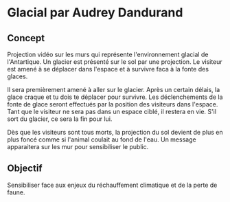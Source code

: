 # Glacial par Audrey Dandurand
## Concept
Projection vidéo sur les murs qui représente l'environnement glacial de l'Antartique.
Un glacier est présenté sur le sol par une projection. Le visiteur est amené à se déplacer dans l'espace et à survivre faca à la fonte des glaces. 

Il sera premièrement amené à aller sur le glacier. Après un certain délais, la glace craque et tu dois te déplacer pour survivre. Les déclenchements de la fonte de glace seront effectués par la position des visiteurs dans l'espace. Tant que le visiteur ne sera pas dans un espace ciblé, il restera en vie. S'il sort du glacier, ce sera la fin pour lui. 

Dès que les visiteurs sont tous morts, la projection du sol devient de plus en plus foncé comme si l'animal coulait au fond de l'eau. Un message apparaitera sur les mur pour sensibiliser le public.

## Objectif
Sensibiliser face aux enjeux du réchauffement climatique et de la perte de faune.
